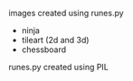 images created using runes.py
- ninja
- tileart (2d and 3d)
- chessboard

runes.py created using PIL 
